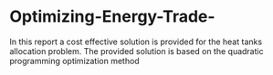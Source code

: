 # Optimizing-Energy-Trade-
In this report a cost effective solution is provided for the heat tanks allocation problem. The provided solution is based on the quadratic programming optimization method
